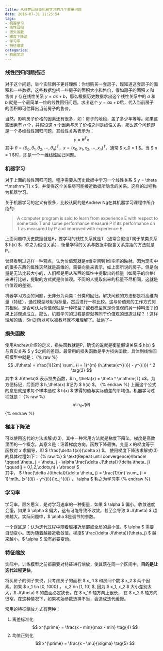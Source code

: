 ```yaml
---
title: 从线性回归谈机器学习的几个重要问题
date: 2016-07-31 11:25:54
tags: 
- 机器学习
- 线性回归
- 损失函数
- 梯度下降法
- 学习率
- 特征缩放
categories:
- 机器学习
---
```


### 线性回归问题描述

对于这个问题，举个实际例子更好理解：你想购买一套房子，现知道这套房子的面积和一些数据，这些数据包括一些房子的面积大小和售价，假如房子的面积 $x$ 和售价 $y$ 存在线性关系 $y = ax + b$，那么根据历史数据求出这个线性关系中的 $a$ 和 $b$ 就是一个最简单一维的线性回归问题。求出这个 $y = ax + b$后，代入当前房子的面积即可估算出当前房子的售价。

<!-- more -->

当然，影响房子价格的因素还有很多，如：房子的地段，盖了多少年等等。如果这些因素有 $n$ 个，并假设这 $n$ 个因素与房子价格之间是线性关系，那么这个问题即是一个多维线性回归问题，其线性关系表示为：
$$
    y = \theta ^\mathrm{T}x \tag{1}
$$ 其中 $\theta = (\theta_0, \theta_1, \theta_2, \cdots, \theta_n)^T$，$x = (x_0, x_1, x_2, \cdots, x_n)^T$，通常 $ x_0 = 1 $。当 $ n = 1 $时，即是一个一维线性回归问题。

### 机器学习

对于上面的线性回归问题，程序需要从历史数据中学习一个线性关系 $ y = \theta ^\mathrm{T} x $，并使得这个关系尽可能接近数据所隐含的关系。这样的过程称为机器学习。

关于机器学习的定义有很多，比较认同的是Andrew Ng在其机器学习课程中所介绍的: 
> A computer program is said to learn from experience E with respect to some task T and some performance measure P if its performance on T as measured by P and improved with experience E

上面问题中历史数据就是E，要学习的线性关系就是T（通常会假设T属于某类关系 $ h(x) $，称之为假设关系），衡量学得的关系与数据中隐含关系差距的方法就是P。

曾经看到过这样一种观点，认为价值观就是n维空间到1维空间的映射。因为现实中的很多东西的属性天然就是高维的，需要向量来表示，如上面所说的房子。但是向量是无法比较大小的，人们都是用从东西的属性中提取出的标量（如房子的价格）来进行比较，提取的方式就是价值观。不同的人提取出来的标量不尽相同，这就是价值观的差别。

机器学习方面的问题，无非分为两类：分类和回归。解决问题的方法都是将高维向量（特征），通过模型映射为标量，然后进行一种比较。这与价值观的工作方式何其相似，是否可认为价值观就是一种模型？或者模型就是价值观的另一种叫法？如果上述观点成立，那么，机器学习的过程是否就等同于价值观的塑造过程？！这样理解的话，Siri之所以可以被教坏就不难理解了。扯远了~

### 损失函数

使用Andrew介绍的定义，损失函数就是P，确切的说就是衡量假设关系 $ h(x) $ 与真实关系 $ y $之间的差距。最常用的损失函数是平方损失函数，具体到线性回归模型中就是：
{% raw %}
$$
    J(\theta) = \frac{1}{2m} \sum_ {i = 1}^{m} (h_\theta(x^{(i)}) - y^{(i)}) ^ 2 \tag{2}
$$ 其中 $ J(\theta)$ 表示损失函数，$ h_ \theta(x) = \theta ^ \mathrm{T} x$，为方便标记，后面将 $ h_\theta(x) $记为 $ h(x) $。
{% endraw %}
上面这个公式的意思就是求每个样本通过 $ h(x) $ 求得的值与实际值差的平均值。机器学习过程就是：
{% raw %}
$$
    \min_\theta J(\theta) \tag{3}
$$
{% endraw %}

### 梯度下降法

可以使用迭代的方法求解式(3)，其中一种常用方法就是梯度下降法。梯度是高数里面的一个概念，其意义是：沿着梯度方向，函数下降最快。变量 $x$ 的梯度等于函数对 $x$ 求偏导，即 $ \frac{\delta f(x)}{\delta x} $。
使用梯度下降法求解式(3)的具体过程如下：
{% raw %}
$
    \text{Repeat until convergence}\lbrace\\
    \qquad \theta_ j = \theta_ j - \alpha \frac{\delta J(\theta)}{\delta \theta_ j} 
    \qquad(j = 0,1,2,\cdots,n) \\
    \rbrace\\
$
<br>
其中，
$ 
    \frac{\delta J(\theta)}{\delta \theta_ j} = 
    \frac{1}{m} \sum_ {i = 1}^m[h_ (x^{(i)} - y^{(i)})]x_j^{(i)} 
$，$ \alpha $ 称之为学习率
{% endraw %}

### 学习率

学习率，顾名思义，是对学习速率的一种衡量，如果 $ \alpha $ 偏小，收敛速度会慢，如果 $ \alpha $ 偏大，这有可能导致不收敛，甚至会导致 $ J(\theta) $ 越来越大。实际问题中，$ \alpha $是调节的参数。

一个误区是：认为迭代过程中随着越接近局部或全局的最小值，$ \alpha $ 需要自动变小。因为随着越接近收敛值，梯度$ \frac{\delta J(\theta)}{\theta_j} $ 越来越小，$ \alpha $ 没有必要变动。

### 特征缩放

实际中，训练模型之前都需要对特征进行缩放，使其落在同一个区间中。**目的是让迭代过程更快**。

将买房子的例子来说，只考虑房子的面积 $ x\_ 1 $ 和房间个数 $ x\_2 $ 两个因素。如果 $ x\_1 \in [0, 1000] $，$ x\_2 \in [1, 10] $, 因为 $ x\_1, x\_2 $ 大小差别太大，$ J(\theta) $ 的曲面必定狭长，在 $ x\_1$ 轴方向上很长， 在 $ x\_2 $ 轴方向很窄。在这种情况下，如果初始参数选择不当，会造成迭代缓慢。

常用的特征缩放方式有两种：
1. 离差标准化
$$
x^{\prime} = \frac{x - min}{max - min} \tag{4} 
$$
2. 均值正则化
$$ 
x^{\prime} = \frac{x - \mu}{\sigma} \tag{5}
$$
